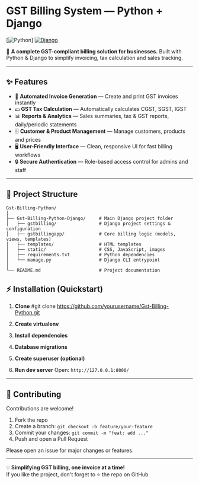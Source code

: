 
#                     GST Billing System — Python + Django

[![Python](https://img.shields.io/badge/Python-3.13-blue.svg)]
[![Django](https://img.shields.io/badge/Django-Framework-green.svg)]()


🚀 **A complete GST-compliant billing solution for businesses.**
Built with Python & Django to simplify invoicing, tax calculation and sales tracking.

---

## ✨ Features
- 📄 **Automated Invoice Generation** — Create and print GST invoices instantly  
- 💵 **GST Tax Calculation** — Automatically calculates CGST, SGST, IGST  
- 📊 **Reports & Analytics** — Sales summaries, tax & GST reports, daily/periodic statements  
- 🗄 **Customer & Product Management** — Manage customers, products and prices  
- 🖥 **User-Friendly Interface** — Clean, responsive UI for fast billing workflows  
- 🔒 **Secure Authentication** — Role-based access control for admins and staff

---

## 📂 Project Structure

```
Gst-Billing-Python/
│
├── Gst-Billing-Python-Django/     # Main Django project folder
│   ├── gstbilling/                # Django project settings & configuration
│   ├── gstbillingapp/             # Core billing logic (models, views, templates)
│   ├── templates/                 # HTML templates
│   ├── static/                    # CSS, JavaScript, images
│   ├── requirements.txt           # Python dependencies
│   └── manage.py                  # Django CLI entrypoint
│
└── README.md                      # Project documentation
```


## ⚡ Installation (Quickstart)
1. **Clone** #git clone https://github.com/yourusername/Gst-Billing-Python.git


2. **Create virtualenv**

3. **Install dependencies**

4. **Database migrations**

5. **Create superuser (optional)**

6. **Run dev server**
Open: `http://127.0.0.1:8000/`


---

## 🤝 Contributing
Contributions are welcome!  
1. Fork the repo  
2. Create a branch: `git checkout -b feature/your-feature`  
3. Commit your changes: `git commit -m "feat: add ..."`  
4. Push and open a Pull Request

Please open an issue for major changes or features.


---

💡 **Simplifying GST billing, one invoice at a time!**  
If you like the project, don't forget to ⭐ the repo on GitHub.

